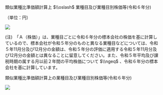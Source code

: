 類似業種比準価額計算上 $\\oslash$ 業種目及び業種目別株価等(令和６年分)

（単位：円）

![](https://www.nta.go.jp/tmp/07d4f1ae-5a79-46d4-a76e-d84ca251ac1f/images/07954962f0f55ce46f5ce625447a739a76d3c3284bd5021444628cced6875ce5.jpg)

(注)　「Ａ（株価）」は、業種目ごとに令和６年分の標本会社の株価を基に計算しているので、標本会社が令和５年分のものと異なる業種目などについては、令和５年11月分及び12月分の金額は、令和５年分の評価に適用する令和５年11月分及び12月分の金額とは異なることに留意してください。また、令和５年平均及び課税時期の属する月以前２年間の平均株価について $\\ngeq$ 、令和６年分の標本会社を基に計算しています。

類似業種比準価額計算上の業種目及び業種目別株価等(令和６年分)

![](https://www.nta.go.jp/tmp/07d4f1ae-5a79-46d4-a76e-d84ca251ac1f/images/86137bff346b957bc08aa6e9ba32ba85ea909010cedf2ee74b7d802d02b61b65.jpg)